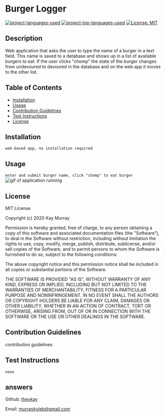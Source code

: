 # Burger Logger
[![project-languages-used](https://img.shields.io/github/languages/count/theykay/burger-logger?color=important)](https://github.com/theykay/burger-logger)
[![project-top-languages-used](https://img.shields.io/github/languages/top/theykay/burger-logger?color=important)](https://github.com/theykay/burger-logger)
[![License: MIT](https://img.shields.io/badge/License-MIT-yellow.svg)](https://opensource.org/licenses/MIT)
            
## Description
Web application that asks the user to type the name of a burger in a text field. This name is saved to a database and shows up in a list of available burgers to eat. If the user clicks "chomp" the state of the burger changes from undevoured to devoured in the database and on the web app it moves to the other list.

## Table of Contents
* [Installation](#installation)
* [Usage](#usage)
* [Contribution Guidelines](#contribution-guidelines)
* [Test Instructions](#test-instructions) 
* [License](#license)

## Installation
`web-based app, no installation required`

## Usage
`enter and submit burger name, click "chomp" to eat burger`
![gif of application running](./public/assets/images/burger-app.gif)

## License
MIT License

Copyright (c) 2020 Kay Murray

Permission is hereby granted, free of charge, to any person obtaining a copy
of this software and associated documentation files (the "Software"), to deal
in the Software without restriction, including without limitation the rights
to use, copy, modify, merge, publish, distribute, sublicense, and/or sell
copies of the Software, and to permit persons to whom the Software is
furnished to do so, subject to the following conditions:

The above copyright notice and this permission notice shall be included in all
copies or substantial portions of the Software.

THE SOFTWARE IS PROVIDED "AS IS", WITHOUT WARRANTY OF ANY KIND, EXPRESS OR
IMPLIED, INCLUDING BUT NOT LIMITED TO THE WARRANTIES OF MERCHANTABILITY,
FITNESS FOR A PARTICULAR PURPOSE AND NONINFRINGEMENT. IN NO EVENT SHALL THE
AUTHORS OR COPYRIGHT HOLDERS BE LIABLE FOR ANY CLAIM, DAMAGES OR OTHER
LIABILITY, WHETHER IN AN ACTION OF CONTRACT, TORT OR OTHERWISE, ARISING FROM,
OUT OF OR IN CONNECTION WITH THE SOFTWARE OR THE USE OR OTHER DEALINGS IN THE
SOFTWARE.

## Contribution Guidelines
contribution guidelines

## Test Instructions
`none`

## answers
Github: [theykay](https://github.com/theykay)

Email: [murraykyleb@gmail.com](mailto:murraykyleb@gmail.com)
